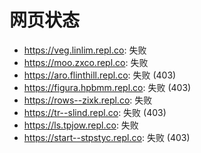 # 网页状态
- https://veg.linlim.repl.co: 失败
- https://moo.zxco.repl.co: 失败
- https://aro.flinthill.repl.co: 失败 (403)
- https://figura.hpbmm.repl.co: 失败 (403)
- https://rows--zixk.repl.co: 失败
- https://tr--slind.repl.co: 失败 (403)
- https://ls.tpjow.repl.co: 失败
- https://start--stpstyc.repl.co: 失败 (403)
